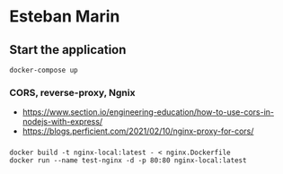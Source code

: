 # Esteban Marin
## Start the application
```shell
docker-compose up
```
### CORS, reverse-proxy, Ngnix
- https://www.section.io/engineering-education/how-to-use-cors-in-nodejs-with-express/
- https://blogs.perficient.com/2021/02/10/nginx-proxy-for-cors/
###
```shell
docker build -t nginx-local:latest - < nginx.Dockerfile 
docker run --name test-nginx -d -p 80:80 nginx-local:latest                                                        
```